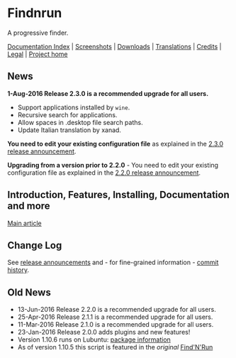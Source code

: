 # Findnrun

A progressive finder.

[Documentation Index](http://github.com/step-/find-n-run/tree/master/usr/share/doc/findnrun/index.md)
   | [Screenshots](http://github.com/step-/find-n-run/tree/master/usr/share/doc/findnrun/screenshots.md)
   | [Downloads](http://github.com/step-/find-n-run/releases)
   | [Translations](http://github.com/step-/find-n-run/tree/master/usr/share/doc/findnrun/TRANSLATING.md)
   | [Credits](http://github.com/step-/find-n-run/tree/master/usr/share/doc/findnrun/CREDITS.md)
   | [Legal](http://github.com/step-/find-n-run/tree/master/LICENSE)
   | [Project home](http://github.com/step-/find-n-run)

## News

**1-Aug-2016 Release 2.3.0 is a recommended upgrade for all users.**
 * Support applications installed by `wine`.
 * Recursive search for applications.
 * Allow spaces in .desktop file search paths.
 * Update Italian translation by xanad.

**You need to edit your existing configuration file** as explained in the
[2.3.0 release announcement](https://github.com/step-/find-n-run/releases/tag/2.3.0).

**Upgrading from a version prior to 2.2.0** - You need to edit your
existing configuration file as explained in the
[2.2.0 release announcement](https://github.com/step-/find-n-run/releases/tag/2.2.0).

## Introduction, Features, Installing, Documentation and more

[Main article](http://github.com/step-/find-n-run/tree/master/usr/share/doc/findnrun/index.md)

## Change Log

See [release announcements](https://github.com/step-/find-n-run/releases)
and - for fine-grained information - 
[commit history](https://github.com/step-/find-n-run/commits/master).

## Old News

 * 13-Jun-2016 Release 2.2.0 is a recommended upgrade for all users.
 * 25-Apr-2016 Release 2.1.1 is a recommended upgrade for all users.
 * 11-Mar-2016 Release 2.1.0 is a recommended upgrade for all users.
 * 23-Jan-2016 Release 2.0.0 adds plugins and new features!
 * Version 1.10.6 runs on Lubuntu: [package information](http://github.com/step-/find-n-run/tree/master/usr/share/doc/findnrun/DEBIAN.md)
 * As of version 1.10.5 this script is featured in the _original_
[Find'N'Run](http://www.murga-linux.com/puppy/viewtopic.php?t=98330)

